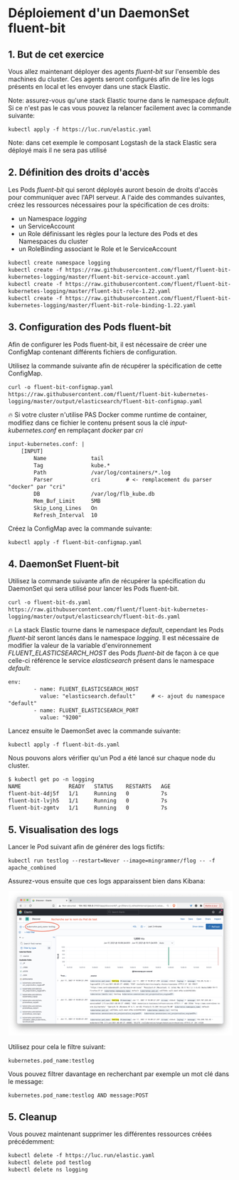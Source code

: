 # Déploiement d'un DaemonSet fluent-bit

## 1. But de cet exercice

Vous allez maintenant déployer des agents *fluent-bit* sur l'ensemble des machines du cluster. Ces agents seront configurés afin de lire les logs présents en local et les envoyer dans une stack Elastic.

Note: assurez-vous qu'une stack Elastic tourne dans le namespace *default*. Si ce n'est pas le cas vous pouvez la relancer facilement avec la commande suivante:

```
kubectl apply -f https://luc.run/elastic.yaml
```

Note: dans cet exemple le composant Logstash de la stack Elastic sera déployé mais il ne sera pas utilisé

## 2. Définition des droits d'accès

Les Pods *fluent-bit* qui seront déployés auront besoin de droits d'accès pour communiquer avec l'API serveur.
A l'aide des commandes suivantes, créez les ressources nécessaires pour la spécification de ces droits: 

- un Namespace *logging*
- un ServiceAccount
- un Role définissant les règles pour la lecture des Pods et des Namespaces du cluster
- un RoleBinding associant le Role et le ServiceAccount

```
kubectl create namespace logging
kubectl create -f https://raw.githubusercontent.com/fluent/fluent-bit-kubernetes-logging/master/fluent-bit-service-account.yaml
kubectl create -f https://raw.githubusercontent.com/fluent/fluent-bit-kubernetes-logging/master/fluent-bit-role-1.22.yaml
kubectl create -f https://raw.githubusercontent.com/fluent/fluent-bit-kubernetes-logging/master/fluent-bit-role-binding-1.22.yaml
```

## 3. Configuration des Pods fluent-bit

Afin de configurer les Pods fluent-bit, il est nécessaire de créer une ConfigMap contenant différents fichiers de configuration.

Utilisez la commande suivante afin de récupérer la spécification de cette ConfigMap.

````
curl -o fluent-bit-configmap.yaml https://raw.githubusercontent.com/fluent/fluent-bit-kubernetes-logging/master/output/elasticsearch/fluent-bit-configmap.yaml
````

:fire: Si votre cluster n'utilise PAS Docker comme runtime de container, modifiez dans ce fichier le contenu présent sous la clé *input-kubernetes.conf* en remplaçant *docker* par *cri*

````
input-kubernetes.conf: |
    [INPUT]
        Name              tail
        Tag               kube.*
        Path              /var/log/containers/*.log
        Parser            cri        # <- remplacement du parser "docker" par "cri"
        DB                /var/log/flb_kube.db
        Mem_Buf_Limit     5MB
        Skip_Long_Lines   On
        Refresh_Interval  10
````

Créez la ConfigMap avec la commande suivante:

````
kubectl apply -f fluent-bit-configmap.yaml
````

## 4. DaemonSet Fluent-bit

Utilisez la commande suivante afin de récupérer la spécification du DaemonSet qui sera utilisé pour lancer les Pods fluent-bit.

````
curl -o fluent-bit-ds.yaml https://raw.githubusercontent.com/fluent/fluent-bit-kubernetes-logging/master/output/elasticsearch/fluent-bit-ds.yaml
````

:fire: La stack Elastic tourne dans le namespace *default*, cependant les Pods *fluent-bit* seront lancés dans le namespace *logging*. Il est nécessaire de modifier la valeur de la variable d'environnement *FLUENT_ELASTICSEARCH_HOST* des Pods *fluent-bit* de façon à ce que celle-ci référence le service *elasticsearch* présent dans le namespace *default*:

````
env:
        - name: FLUENT_ELASTICSEARCH_HOST
          value: "elasticsearch.default"     # <- ajout du namespace "default" 
        - name: FLUENT_ELASTICSEARCH_PORT
          value: "9200"
````

Lancez ensuite le DaemonSet avec la commande suivante:

````
kubectl apply -f fluent-bit-ds.yaml
````

Nous pouvons alors vérifier qu'un Pod a été lancé sur chaque node du cluster.

```
$ kubectl get po -n logging
NAME               READY   STATUS    RESTARTS   AGE
fluent-bit-4dj5f   1/1     Running   0          7s
fluent-bit-lvjh5   1/1     Running   0          7s
fluent-bit-zgmtv   1/1     Running   0          7s
```

## 5. Visualisation des logs

Lancer le Pod suivant afin de générer des logs fictifs:

```
kubectl run testlog --restart=Never --image=mingrammer/flog -- -f apache_combined
```

Assurez-vous ensuite que ces logs apparaissent bien dans Kibana:

![Kibana](./images/kibana-testlog.png)

Utilisez pour cela le filtre suivant:

```
kubernetes.pod_name:testlog
```

Vous pouvez filtrer davantage en recherchant par exemple un mot clé dans le message:

```
kubernetes.pod_name:testlog AND message:POST
```

## 5. Cleanup

Vous pouvez maintenant supprimer les différentes ressources créées précédemment:

```
kubectl delete -f https://luc.run/elastic.yaml
kubectl delete pod testlog
kubectl delete ns logging
```
